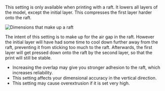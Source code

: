 This setting is only available when printing with a raft. It lowers all layers of the model, except the initial layer. This compresses the first layer harder onto the raft.

![Dimensions that make up a raft](../../../articles/images/raft_dimensions.svg)

The intent of this setting is to make up for the air gap in the raft. However the initial layer will have had some time to cool down further away from the raft, preventing it from sticking too much to the raft. Afterwards, the first layer will get pressed down onto the raft by the second layer, so that the print will still be stable.
* Increasing the overlap may give you stronger adhesion to the raft, which increases reliability.
* This setting affects your dimensional accuracy in the vertical direction.
* This setting may cause overextrusion if it is set very high.
